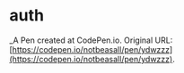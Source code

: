 # auth
 _A Pen created at CodePen.io. Original URL: [https://codepen.io/notbeasall/pen/ydwzzz](https://codepen.io/notbeasall/pen/ydwzzz).

 